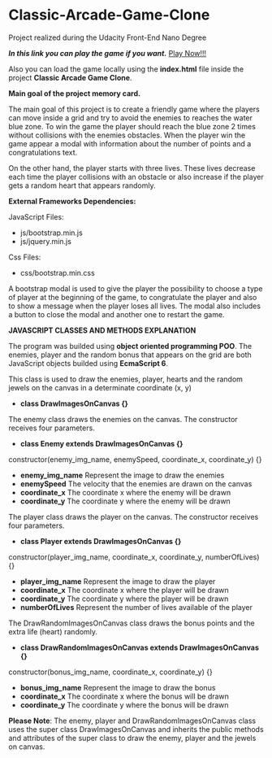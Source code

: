 # Classic-Arcade-Game-Clone
Project realized during the Udacity Front-End Nano Degree

**_In this link you can play the game if you want._** [Play Now!!!](https://reyniergc.github.io/Classic-Arcade-Game-Clone/)

Also you can load the game locally using the __**index.html**__ file inside the project **Classic Arcade Game Clone**.

**Main goal of the project memory card.**

The main goal of this project is to create a friendly game where the players can move inside a grid and try to avoid the 
enemies to reaches the water blue zone. To win the game the player should reach the blue zone 2 times without collisions with
the enemies obstacles. When the player win the game appear a modal with information about the number of points and a congratulations text.

On the other hand, the player starts with three lives. These lives decrease each time the player collisions with an obstacle or also
increase if the player gets a random heart that appears randomly.

**External Frameworks Dependencies:**

JavaScript Files:

- js/bootstrap.min.js
- js/jquery.min.js

Css Files:

- css/bootstrap.min.css

A bootstrap modal is used to give the player the possibility to choose a type of player at the beginning of the game, to congratulate the player and also to show a message when the player loses all lives. The modal also includes a button to close the modal and another one to restart the game.

**__JAVASCRIPT CLASSES AND METHODS EXPLANATION__**

The program was builded using **object oriented programming POO**. The enemies, player and the random bonus that appears on the grid are both JavaScript objects builded using **__EcmaScript 6__**.

This class is used to draw the enemies, player, hearts and the random jewels on the canvas in a determinate coordinate (x, y)
- **__class DrawImagesOnCanvas {}__**

The enemy class draws the enemies on the canvas. The constructor receives four parameters.
- **__class Enemy extends DrawImagesOnCanvas {}__**

constructor(enemy_img_name, enemySpeed, coordinate_x, coordinate_y) {}
- __enemy_img_name__ Represent the image to draw the enemies
- __enemySpeed__     The velocity that the enemies are drawn on the canvas
- __coordinate_x__   The coordinate x where the enemy will be drawn
- __coordinate_y__   The coordinate y where the enemy will be drawn



The player class draws the player on the canvas. The constructor receives four parameters.
- **__class Player extends DrawImagesOnCanvas {}__**

constructor(player_img_name, coordinate_x, coordinate_y, numberOfLives) {}
- __player_img_name__  Represent the image to draw the player
- __coordinate_x__     The coordinate x where the player will be drawn
- __coordinate_y__     The coordinate y where the player will be drawn
- __numberOfLives__    Represent the number of lives available of the player


The DrawRandomImagesOnCanvas class draws the bonus points and the extra life (heart) randomly.
- **__class DrawRandomImagesOnCanvas extends DrawImagesOnCanvas {}__**

constructor(bonus_img_name, coordinate_x, coordinate_y) {}
- __bonus_img_name__   Represent the image to draw the bonus
- __coordinate_x__     The coordinate x where the bonus will be drawn
- __coordinate_y__     The coordinate y where the bonus will be drawn


**Please Note**: The enemy, player and DrawRandomImagesOnCanvas class uses the super class DrawImagesOnCanvas and inherits the public
methods and attributes of the super class to draw the enemy, player and the jewels on canvas.
